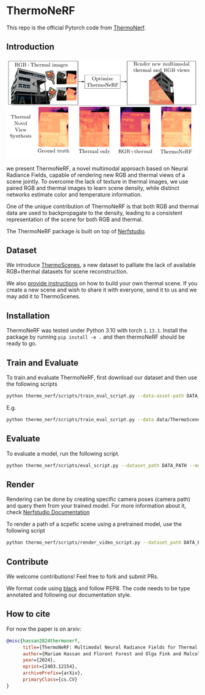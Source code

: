 # ThermoNeRF

This repo is the official Pytorch code from [ThermoNerf](https://arxiv.org/abs/2403.12154).

## Introduction

![Summary of the method](images/summary.png)

we present ThermoNeRF, a novel multimodal approach based on Neural Radiance Fields, capable of rendering new RGB and thermal views of a scene jointly.
To overcome the lack of texture in thermal images, we use paired RGB and thermal images to learn scene density, while distinct networks estimate color and temperature information.

One of the unique contribution of ThermoNeRF is that both RGB and thermal data are used to backpropagate to the density, leading to a consistent representation of the scene for both RGB and thermal.

The ThermoNeRF package is built on top of [Nerfstudio](https://github.com/nerfstudio-project/nerfstudio).

## Dataset

We introduce [ThermoScenes](https://zenodo.org/records/10835108?token=eyJhbGciOiJIUzUxMiJ9.eyJpZCI6IjhlOWI4MTVmLWZlOGUtNDA0Mi1hMWE1LWM5OWYwODE1MjNkNSIsImRhdGEiOnt9LCJyYW5kb20iOiI3NDUwNzM3ZjAxNTlkZWVjNzI1NWY0MmYyMTQxMzdkMyJ9.3Ga9svyICCtX8FwVOWx0NSCx8AHzjb-aqbO1VRLVfUf_CK6fp7sPz2WopezuH3iPxrTag7ivoG1p56ND1eNpVg), a new dataset to palliate the lack of available RGB+thermal datasets for scene reconstruction.

We also [provide instructions](thermo_scenes/docs/Collect_new_dataset.md) on how to build your own thermal scene.
If you create a new scene and wish to share it with everyone, send it to us and we may add it to ThermoScenes.

## Installation

ThermoNeRF was tested under Python 3.10 with torch `1.13.1`.
Install the package by running `pip install -e .` and then thermoNeRF should be ready to go.

## Train and Evaluate

To train and evaluate ThermoNeRF, first download our dataset and then use the following scripts

```bash
python thermo_nerf/scripts/train_eval_script.py --data-asset-path DATA_PATH --model-type thermal-nerf --max-num-iterations ITERATIONS
```

E.g.

```bash
python thermo_nerf/scripts/train_eval_script.py --data data/ThermoScenes/double_robot/ --model_type thermal-nerf --max_num_iterations 1000
```

## Evaluate

To evaluate a model, run the following script.

```bash
python thermo_nerf/scripts/eval_script.py --dataset_path DATA_PATH --model_uri MODEL_PATH --output_folder RESULTS_PATH
```

## Render

Rendering can be done by creating specific camera poses (camera path) and query them from your trained model.
For more information about it, check [Nerfstudio Documentation](https://docs.nerf.studio/quickstart/viewer_quickstart.html)

To render a path of a scpefic scene using a pretrained model, use the following script

```bash
python thermo_nerf/scripts/render_video_script.py --dataset_path DATA_PATH --model_uri MODEL_PATH --camera_path_filename CAMERA_PATH_JSON --output_dir RENDER_RESULTS_PATH
```

## Contribute

We welcome contributions! Feel free to fork and submit PRs.

We format code using [black](https://pypi.org/project/black/) and follow PEP8.
The code needs to be type annotated and following our documentation style.

## How to cite

For now the paper is on arxiv:

```bibtex
@misc{hassan2024thermonerf,
      title={ThermoNeRF: Multimodal Neural Radiance Fields for Thermal Novel View Synthesis},
      author={Mariam Hassan and Florent Forest and Olga Fink and Malcolm Mielle},
      year={2024},
      eprint={2403.12154},
      archivePrefix={arXiv},
      primaryClass={cs.CV}
}
```
